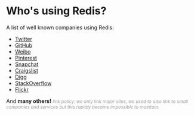 Who's using Redis?
===

A list of well known companies using Redis:

<ul>
  <li>
    <a href="http://www.infoq.com/presentations/Real-Time-Delivery-Twitter">Twitter</a>
  </li>

  <li>
    <a href="https://github.com/blog/530-how-we-made-github-fast">GitHub</a>
  </li>

  <li>
    <a href="http://www.xdata.me/?p=353">Weibo</a>
  </li>

  <li>
    <a href="http://engineering.pinterest.com/post/55272557617/building-a-follower-model-from-scratch">Pinterest</a>
  </li>

  <li>
    <a href="https://twitter.com/robustcloud/status/448503100056535040">Snapchat</a>
  </li>

  <li>
    <a href="http://blog.zawodny.com/2011/02/26/redis-sharding-at-craigslist/">Craigslist</a>
  </li>

  <li>
    <a href="http://nosql.mypopescu.com/post/3342598062/redis-at-digg-story-view-counts">Digg</a>
  </li>

  <li>
    <a href="http://meta.stackoverflow.com/questions/69164/does-stackoverflow-use-caching-and-if-so-how/69172">StackOverflow</a>
  </li>

  <li>
    <a href="http://code.flickr.com/blog/2011/10/11/talk-real-time-updates-on-the-cheap-for-fun-and-profit/">Flickr</a>
  </li>
</ul>

And <strong>many others!</strong> <i style="color:#999; font-size:12px;">link policy: we only link major sites, we used to also link to small companies and services but this rapidly became impossible to maintain.</i>
